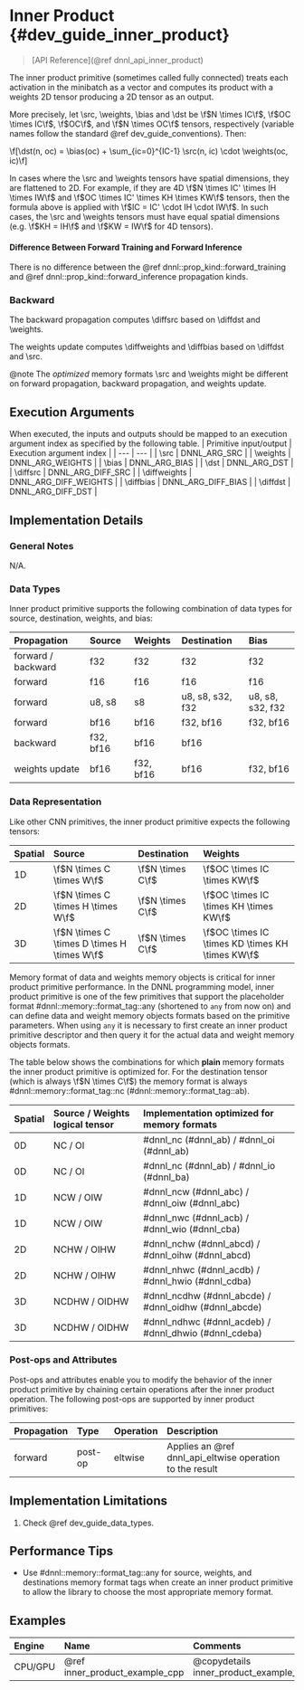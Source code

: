 Inner Product {#dev_guide_inner_product}
========================================

>
> [API Reference](@ref dnnl_api_inner_product)
>

The inner product primitive (sometimes called fully connected) treats each
activation in the minibatch as a vector and computes its product with a
weights 2D tensor producing a 2D tensor as an output.

More precisely, let \src, \weights, \bias and \dst be \f$N \times IC\f$,
\f$OC \times IC\f$, \f$OC\f$, and \f$N \times OC\f$ tensors, respectively
(variable names follow the standard @ref dev_guide_conventions). Then:

\f[\dst(n, oc) = \bias(oc) + \sum_{ic=0}^{IC-1} \src(n, ic) \cdot \weights(oc, ic)\f]

In cases where the \src and \weights tensors have spatial dimensions, they are
flattened to 2D. For example, if they are 4D
\f$N \times IC' \times IH \times IW\f$ and
\f$OC \times IC' \times KH \times KW\f$ tensors, then the formula above is
applied with \f$IC = IC' \cdot IH \cdot IW\f$. In such cases, the \src and
\weights tensors must have equal spatial dimensions (e.g. \f$KH = IH\f$ and
\f$KW = IW\f$ for 4D tensors).

#### Difference Between Forward Training and Forward Inference

There is no difference between the @ref dnnl::prop_kind::forward_training
and @ref dnnl::prop_kind::forward_inference propagation kinds.

### Backward

The backward propagation computes \diffsrc based on \diffdst and
\weights.

The weights update computes \diffweights and \diffbias based on
\diffdst and \src.

@note The *optimized* memory formats \src and \weights might be
different on forward propagation, backward propagation, and weights
update.

## Execution Arguments
When executed, the inputs and outputs should be mapped to an execution
argument index as specified by the following table.
| Primitive input/output | Execution argument index |
| ---                    | ---                      |
| \src                   | DNNL_ARG_SRC             |
| \weights               | DNNL_ARG_WEIGHTS         |
| \bias                  | DNNL_ARG_BIAS            |
| \dst                   | DNNL_ARG_DST             |
| \diffsrc               | DNNL_ARG_DIFF_SRC        |
| \diffweights           | DNNL_ARG_DIFF_WEIGHTS    |
| \diffbias              | DNNL_ARG_DIFF_BIAS       |
| \diffdst               | DNNL_ARG_DIFF_DST        |


## Implementation Details

### General Notes

N/A.

### Data Types

Inner product primitive supports the following combination of data types for
source, destination, weights, and bias:

| Propagation        | Source    | Weights   | Destination      | Bias             |
| :--                | :--       | :--       | :--              | :--              |
| forward / backward | f32       | f32       | f32              | f32              |
| forward            | f16       | f16       | f16              | f16              |
| forward            | u8, s8    | s8        | u8, s8, s32, f32 | u8, s8, s32, f32 |
| forward            | bf16      | bf16      | f32, bf16        | f32, bf16        |
| backward           | f32, bf16 | bf16      | bf16             |                  |
| weights update     | bf16      | f32, bf16 | bf16             | f32, bf16        |

### Data Representation

Like other CNN primitives, the inner product primitive expects the following
tensors:

| Spatial | Source                                      | Destination      | Weights
| :--     | :--                                         | :--              | :--
| 1D      | \f$N \times C \times W\f$                   | \f$N \times C\f$ | \f$OC \times IC \times KW\f$
| 2D      | \f$N \times C \times H \times W\f$          | \f$N \times C\f$ | \f$OC \times IC \times KH \times KW\f$
| 3D      | \f$N \times C \times D \times H \times W\f$ | \f$N \times C\f$ | \f$OC \times IC \times KD \times KH \times KW\f$

Memory format of data and weights memory objects is critical for inner
product primitive performance. In the DNNL programming model, inner
product primitive is one of the few primitives that support the placeholder
format #dnnl::memory::format_tag::any (shortened to `any` from
now on) and can define data and weight memory objects formats based on the
primitive parameters. When using `any` it is necessary to first create an
inner product primitive descriptor and then query it for the actual data and
weight memory objects formats.

The table below shows the combinations for which **plain** memory formats the
inner product primitive is optimized for. For the destination tensor (which is
always \f$N \times C\f$) the memory format is always
#dnnl::memory::format_tag::nc (#dnnl::memory::format_tag::ab).

| Spatial | Source / Weights logical tensor | Implementation optimized for memory formats
| :--     | :--                             | :--
| 0D      | NC / OI                         | #dnnl_nc (#dnnl_ab) / #dnnl_oi (#dnnl_ab)
| 0D      | NC / OI                         | #dnnl_nc (#dnnl_ab) / #dnnl_io (#dnnl_ba)
| 1D      | NCW / OIW                       | #dnnl_ncw (#dnnl_abc) / #dnnl_oiw (#dnnl_abc)
| 1D      | NCW / OIW                       | #dnnl_nwc (#dnnl_acb) / #dnnl_wio (#dnnl_cba)
| 2D      | NCHW / OIHW                     | #dnnl_nchw (#dnnl_abcd) / #dnnl_oihw (#dnnl_abcd)
| 2D      | NCHW / OIHW                     | #dnnl_nhwc (#dnnl_acdb) / #dnnl_hwio (#dnnl_cdba)
| 3D      | NCDHW / OIDHW                   | #dnnl_ncdhw (#dnnl_abcde) / #dnnl_oidhw (#dnnl_abcde)
| 3D      | NCDHW / OIDHW                   | #dnnl_ndhwc (#dnnl_acdeb) / #dnnl_dhwio (#dnnl_cdeba)

### Post-ops and Attributes

Post-ops and attributes enable you to modify the behavior of the inner product
primitive by chaining certain operations after the inner product operation.
The following post-ops are supported by inner product primitives:

| Propagation | Type    | Operation | Description
| :--         | :--     | :--       | :--
| forward     | post-op | eltwise   | Applies an @ref dnnl_api_eltwise operation to the result

## Implementation Limitations

1. Check @ref dev_guide_data_types.


## Performance Tips

- Use #dnnl::memory::format_tag::any for source, weights,
  and destinations memory format tags when create an inner product primitive
  to allow the library to choose the most appropriate memory format.

## Examples

| Engine  | Name                           | Comments
| :--     | :--                            | :--
| CPU/GPU | @ref inner_product_example_cpp | @copydetails inner_product_example_cpp_short
